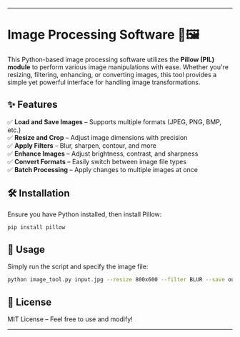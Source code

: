 
---

# Image Processing Software 🎨🖼️  

This Python-based image processing software utilizes the **Pillow (PIL) module** to perform various image manipulations with ease. Whether you're resizing, filtering, enhancing, or converting images, this tool provides a simple yet powerful interface for handling image transformations.  

## ✨ Features  
✅ **Load and Save Images** – Supports multiple formats (JPEG, PNG, BMP, etc.)  
✅ **Resize and Crop** – Adjust image dimensions with precision  
✅ **Apply Filters** – Blur, sharpen, contour, and more  
✅ **Enhance Images** – Adjust brightness, contrast, and sharpness  
✅ **Convert Formats** – Easily switch between image file types  
✅ **Batch Processing** – Apply changes to multiple images at once  

## 🛠️ Installation  
Ensure you have Python installed, then install Pillow:  
```sh
pip install pillow
```  

## 🚀 Usage  
Simply run the script and specify the image file:  
```sh
python image_tool.py input.jpg --resize 800x600 --filter BLUR --save output.jpg
```  

## 📜 License  
MIT License – Feel free to use and modify!  

---
